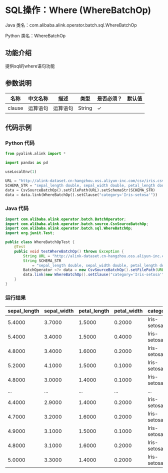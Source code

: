 # SQL操作：Where (WhereBatchOp)
Java 类名：com.alibaba.alink.operator.batch.sql.WhereBatchOp

Python 类名：WhereBatchOp


## 功能介绍
提供sql的where语句功能

## 参数说明
| 名称 | 中文名称 | 描述 | 类型 | 是否必须？ | 默认值 |
| --- | --- | --- | --- | --- | --- |
| clause | 运算语句 | 运算语句 | String | ✓ |  |



## 代码示例
### Python 代码
```python
from pyalink.alink import *

import pandas as pd

useLocalEnv(1)

URL = "http://alink-dataset.cn-hangzhou.oss.aliyun-inc.com/csv/iris.csv"
SCHEMA_STR = "sepal_length double, sepal_width double, petal_length double, petal_width double, category string";
data = CsvSourceBatchOp().setFilePath(URL).setSchemaStr(SCHEMA_STR)
data = data.link(WhereBatchOp().setClause("category='Iris-setosa'"))
```
### Java 代码
```java
import com.alibaba.alink.operator.batch.BatchOperator;
import com.alibaba.alink.operator.batch.source.CsvSourceBatchOp;
import com.alibaba.alink.operator.batch.sql.WhereBatchOp;
import org.junit.Test;

public class WhereBatchOpTest {
	@Test
	public void testWhereBatchOp() throws Exception {
		String URL = "http://alink-dataset.cn-hangzhou.oss.aliyun-inc.com/csv/iris.csv";
		String SCHEMA_STR
			= "sepal_length double, sepal_width double, petal_length double, petal_width double, category string";
		BatchOperator <?> data = new CsvSourceBatchOp().setFilePath(URL).setSchemaStr(SCHEMA_STR);
		data.link(new WhereBatchOp().setClause("category='Iris-setosa'")).print();
	}
}
```


### 运行结果
sepal_length|sepal_width|petal_length|petal_width|category
------------|-----------|------------|-----------|--------
5.4000|3.7000|1.5000|0.2000|Iris-setosa
5.4000|3.4000|1.5000|0.4000|Iris-setosa
4.8000|3.4000|1.6000|0.2000|Iris-setosa
5.2000|4.1000|1.5000|0.1000|Iris-setosa
4.8000|3.0000|1.4000|0.1000|Iris-setosa
...|...|...|...|...
4.4000|2.9000|1.4000|0.2000|Iris-setosa
4.7000|3.2000|1.6000|0.2000|Iris-setosa
4.9000|3.1000|1.5000|0.1000|Iris-setosa
4.8000|3.1000|1.6000|0.2000|Iris-setosa
5.0000|3.3000|1.4000|0.2000|Iris-setosa
